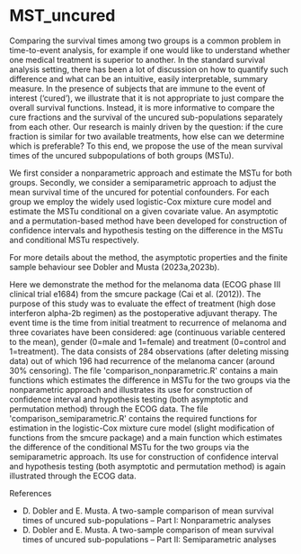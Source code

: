 # MST_uncured

Comparing the survival times among two groups is a common problem in time-to-event analysis, for example if one would like to understand
whether one medical treatment is superior to another. In the standard survival analysis setting, there has been a lot of discussion on how to
quantify such difference and what can be an intuitive, easily interpretable, summary measure. In the presence of subjects that are immune to the event
of interest (‘cured’), we illustrate that it is not appropriate to just compare the overall survival functions. Instead, it is more informative to compare the
cure fractions and the survival of the uncured sub-populations separately from each other. Our research is mainly driven by the question: if the cure
fraction is similar for two available treatments, how else can we determine which is preferable? To this end, we propose the use of the mean survival times  of
the uncured subpopulations of both  groups (MSTu). 

We first consider a nonparametric approach and estimate the MSTu for both groups.  Secondly, we consider a semiparametric approach to adjust the mean survival time of the uncured for potential confounders. For each group we employ the widely used logistic-Cox mixture cure model and estimate the MSTu conditional on a given covariate value. An asymptotic and
a permutation-based method have been developed for construction of confidence intervals and hypothesis testing on the difference in the MSTu and conditional MSTu respectively.

For more details about the method, the asymptotic properties and the finite sample behaviour see Dobler and Musta (2023a,2023b).

Here we demonstrate the method for the melanoma data (ECOG phase III clinical trial e1684) from the smcure package (Cai et al. (2012)). The purpose of this study was to evaluate the effect of treatment (high dose interferon alpha-2b regimen) as the postoperative adjuvant therapy. The event time is the time from initial treatment to recurrence of melanoma and three covariates have been considered: age (continuous variable centered to the mean), gender (0=male and 1=female) and treatment (0=control and 1=treatment). The data consists of 284 observations (after deleting missing data) out of which 196 had recurrence of the melanoma cancer (around 30% censoring).
The file 'comparison_nonparametric.R' contains a main functions which estimates the difference in MSTu for the two groups via the nonparametric approach and illustrates its use for construction of confidence interval and hypothesis testing (both asymptotic and permutation method) through the ECOG data. 
The file 'comparison_semiparametric.R' contains the required functions for estimation in the logistic-Cox mixture cure model (slight modification of functions from the smcure package) and a main function which estimates the difference of the conditional MSTu for the two groups via the semiparametric approach. Its use for construction of confidence interval and hypothesis testing (both asymptotic and permutation method) is again illustrated through the ECOG data. 

References

- D. Dobler and E. Musta. A two-sample comparison of mean survival times of uncured sub-populations – Part I: Nonparametric analyses
- D. Dobler and E. Musta. A two-sample comparison of mean survival times of uncured sub-populations – Part II: Semiparametric analyses 
